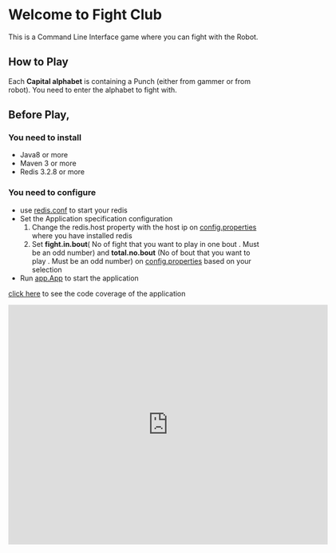 # Welcome to Fight Club

This is a Command Line Interface game where you can fight with the Robot.

## How to Play
Each **Capital alphabet** is containing a Punch (either from gammer or from robot). You need to enter the alphabet to fight with.

## Before Play, 
### You need to install
  - Java8 or more
  - Maven 3 or more
  - Redis 3.2.8 or more
### You need to configure
  - use [redis.conf](https://github.com/cooligc/SampleFightGame/blob/master/redis.conf) to start your redis
  - Set the Application specification configuration
    1.  Change the redis.host property with the host ip on [config.properties](https://github.com/cooligc/SampleFightGame/blob/master/src/main/resources/config.properties) where you have installed redis
    2.  Set **fight.in.bout**( No of fight that you want to play in one bout . Must be an odd number) and **total.no.bout** (No of bout that you want to play . Must be an odd number) on [config.properties](https://github.com/cooligc/SampleFightGame/blob/master/src/main/resources/config.properties) based on your selection
 -  Run [app.App](https://github.com/cooligc/SampleFightGame/blob/master/src/main/java/app/App.java) to start the application


[click here](https://cooligc.github.io/coverage-cfg/) to see the code coverage of the application




<iframe src="https://player.vimeo.com/video/218188601" width="640" height="480" frameborder="0" webkitallowfullscreen mozallowfullscreen allowfullscreen></iframe>
